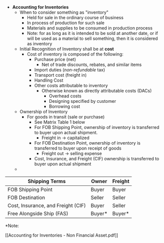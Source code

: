 - **Accounting for Inventories**
	- When to consider something as "inventory"
		- Held for sale in the ordinary course of business
		- In process of production for such sale
		- Materials and supplies to be consumed in production process
		- Note: for as long as it is intended to be sold at another date, or if will be used as a material to sell something, then it is considered as inventory
	- Initial Recognition of Inventory shall be at **cost**
		- Cost of inventory is composed of the following:
			- Purchase price (net)
				- Net of trade discounts, rebates, and similar items
			- Import duties (*non-refundable* tax)
			- Transport cost (freight in)
			- Handling Cost
			- Other costs attributable to inventory
				- Otherwise known as directly attributable costs (DACs)
					- Overhead costs
					- Designing specified by customer
					- Borrowing cost
	- Ownership of Inventory
		- For goods in transit (sale or purchase)
			- See Matrix Table 1 below
			- For FOB Shipping Point, ownership of inventory is transferred to buyer upon actual shipment.
				- Freight in -> capitalized
			- For FOB Destination Point, ownership of inventory is transferred to buyer upon receipt of goods
				- Freight out -> selling expense
			- Cost, Insurance, and Freight (CIF) ownership is transferred to buyer upon actual shipment
	- 


| Shipping Terms                     | Owner  | Freight |
| ---------------------------------- | ------ | ------- |
| FOB Shipping Point                 | Buyer  | Buyer   |
| FOB Destination                    | Seller | Seller  |
| Cost, Insurance, and Freight (CIF) | Buyer  | Seller  |
| Free Alongside Ship (FAS)          | Buyer* | Buyer*  |
*Note: 

[[Accounting for Inventories - Non Financial Asset.pdf]]